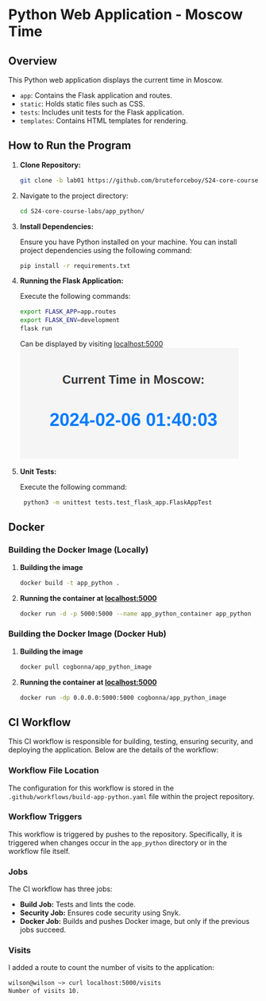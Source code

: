 # Python Web Application - Moscow Time

## Overview

This Python web application displays the current time in Moscow. 

- `app`: Contains the Flask application and routes.
- `static`: Holds static files such as CSS.
- `tests`: Includes unit tests for the Flask application.
- `templates`: Contains HTML templates for rendering.

## How to Run the Program

1. **Clone Repository:** 
   ```bash 
   git clone -b lab01 https://github.com/bruteforceboy/S24-core-course-labs/
   ```

2. Navigate to the project directory:
   ```bash 
   cd S24-core-course-labs/app_python/
   ```
3. **Install Dependencies:**

   Ensure you have Python installed on your machine. You can install project dependencies using the following command:
   ```bash
   pip install -r requirements.txt
   ```
4. **Running the Flask Application:** 

	Execute the following commands:
   ```bash
   export FLASK_APP=app.routes	
   export FLASK_ENV=development
   flask run
   ```
   Can be displayed by visiting [localhost:5000](127.0.0.1/5000)
   \
   ![alt text](./md_screenshots/image-1.png)

5. **Unit Tests:**

   Execute the following command:
   ```bash
	python3 -m unittest tests.test_flask_app.FlaskAppTest
   ```

## Docker 

### Building the Docker Image (Locally)

1. **Building the image**
   ```bash 
   docker build -t app_python .
   ```
2. **Running the container at [localhost:5000](127.0.0.1/5000)**
   ```bash 
   docker run -d -p 5000:5000 --name app_python_container app_python
   ```

### Building the Docker Image (Docker Hub)

1. **Building the image**
   ```bash 
   docker pull cogbonna/app_python_image
   ```
2. **Running the container at [localhost:5000](127.0.0.1/5000)**
   ```bash 
   docker run -dp 0.0.0.0:5000:5000 cogbonna/app_python_image
   ```

## CI Workflow

This CI workflow is responsible for building, testing, ensuring security, and deploying the application. Below are the details of the workflow:

### Workflow File Location
The configuration for this workflow is stored in the `.github/workflows/build-app-python.yaml` file within the project repository.

### Workflow Triggers
This workflow is triggered by pushes to the repository. Specifically, it is triggered when changes occur in the `app_python` directory or in the workflow file itself.

### Jobs 
The CI workflow has three jobs:
- **Build Job:** Tests and lints the code.
- **Security Job:** Ensures code security using Snyk.
- **Docker Job:** Builds and pushes Docker image, but only if the previous jobs succeed.

### Visits 
I added a route to count the number of visits to the application: 
```shell
wilson@wilson ~> curl localhost:5000/visits
Number of visits 10.
```